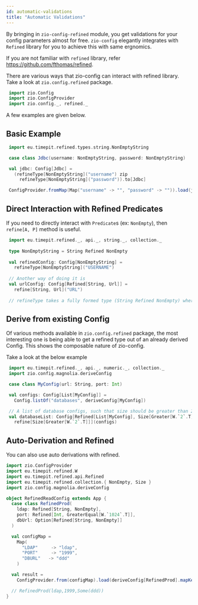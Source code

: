```yaml
---
id: automatic-validations
title: "Automatic Validations"
---
```


By bringing in `zio-config-refined` module, you get validations for your config parameters almost for free. 
`zio-config` elegantly integrates with `Refined` library for you to achieve this with same ergnomics.

If you are not familiar with `refined` library, refer https://github.com/fthomas/refined.

There are various ways that zio-config can interact with refined library. 
Take a look at `zio.config.refined` package.

```scala mdoc:silent
 import zio.Config
 import zio.ConfigProvider
 import zio.config._, refined._

```

A few examples are given below.

## Basic Example

```scala mdoc:silent
 import eu.timepit.refined.types.string.NonEmptyString

 case class Jdbc(username: NonEmptyString, password: NonEmptyString)

 val jdbc: Config[Jdbc] =
   (refineType[NonEmptyString]("username") zip
     refineType[NonEmptyString]("password")).to[Jdbc]

 ConfigProvider.fromMap(Map("username" -> "", "password" -> "")).load(jdbc)
```

## Direct Interaction with Refined Predicates

If you need to directly interact with `Predicate`s (ex: `NonEmpty`), then
`refine[A, P]` method is useful.

```scala mdoc:silent
 import eu.timepit.refined._, api._, string._, collection._
 
 type NonEmptyString = String Refined NonEmpty
 
 val refinedConfig: Config[NonEmptyString] = 
   refineType[NonEmptyString]("USERNAME")
  
 // Another way of doing it is
 val urlConfig: Config[Refined[String, Url]] =
   refine[String, Url]("URL")
   
 // refineType takes a fully formed type (String Refined NonEmpty) where as refine allows you to play with the predicate directly (NonEmpty)  
```

## Derive from existing Config

Of various methods available in `zio.config.refined` package, 
the most interesting one is being able to get a refined type out of an already derived Config.
This shows the composable nature of zio-config. 

Take a look at the below example

```scala mdoc:silent
 import eu.timepit.refined._, api._, numeric._, collection._
 import zio.config.magnolia.deriveConfig

 case class MyConfig(url: String, port: Int)

 val configs: Config[List[MyConfig]] =
   Config.listOf("databases", deriveConfig[MyConfig])

 // A list of database configs, such that size should be greater than 2.
 val databaseList: Config[Refined[List[MyConfig], Size[Greater[W.`2`.T]]]] =
   refine[Size[Greater[W.`2`.T]]](configs)
```

## Auto-Derivation and Refined

You can also use auto derivations with refined.

```scala mdoc:silent
import zio.ConfigProvider
import eu.timepit.refined.W
import eu.timepit.refined.api.Refined
import eu.timepit.refined.collection.{ NonEmpty, Size }
import zio.config.magnolia.deriveConfig

object RefinedReadConfig extends App {
  case class RefinedProd(
    ldap: Refined[String, NonEmpty],
    port: Refined[Int, GreaterEqual[W.`1024`.T]],
    dbUrl: Option[Refined[String, NonEmpty]]
  )

  val configMap =
    Map(
      "LDAP"     -> "ldap",
      "PORT"     -> "1999",
      "DBURL"   -> "ddd"
    )

  val result =
    ConfigProvider.from(configMap).load(deriveConfig[RefinedProd].mapKey(_.toUpperCase))

  // RefinedProd(ldap,1999,Some(ddd))
}
```
